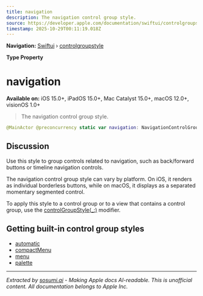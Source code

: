 ```yaml
---
title: navigation
description: The navigation control group style.
source: https://developer.apple.com/documentation/swiftui/controlgroupstyle/navigation
timestamp: 2025-10-29T00:11:19.018Z
---
```


**Navigation:** [Swiftui](/documentation/swiftui) › [controlgroupstyle](/documentation/swiftui/controlgroupstyle)

**Type Property**

# navigation

**Available on:** iOS 15.0+, iPadOS 15.0+, Mac Catalyst 15.0+, macOS 12.0+, visionOS 1.0+

> The navigation control group style.

```swift
@MainActor @preconcurrency static var navigation: NavigationControlGroupStyle { get }
```

## Discussion

Use this style to group controls related to navigation, such as back/forward buttons or timeline navigation controls.

The navigation control group style can vary by platform. On iOS, it renders as individual borderless buttons, while on macOS, it displays as a separated momentary segmented control.

To apply this style to a control group or to a view that contains a control group, use the [controlGroupStyle(_:)](/documentation/swiftui/view/controlgroupstyle(_:)) modifier.

## Getting built-in control group styles

- [automatic](/documentation/swiftui/controlgroupstyle/automatic)
- [compactMenu](/documentation/swiftui/controlgroupstyle/compactmenu)
- [menu](/documentation/swiftui/controlgroupstyle/menu)
- [palette](/documentation/swiftui/controlgroupstyle/palette)

---

*Extracted by [sosumi.ai](https://sosumi.ai) - Making Apple docs AI-readable.*
*This is unofficial content. All documentation belongs to Apple Inc.*
